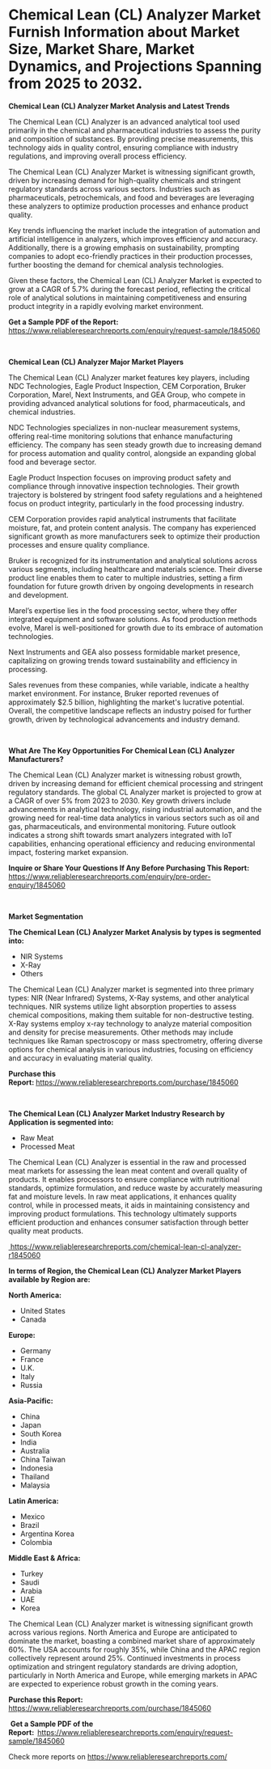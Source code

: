 <p><h1>Chemical Lean (CL) Analyzer Market Furnish Information about Market Size, Market Share, Market Dynamics, and Projections Spanning from 2025 to 2032.</h1></p><p><strong>Chemical Lean (CL) Analyzer Market Analysis and Latest Trends</strong></p>
<p><p>The Chemical Lean (CL) Analyzer is an advanced analytical tool used primarily in the chemical and pharmaceutical industries to assess the purity and composition of substances. By providing precise measurements, this technology aids in quality control, ensuring compliance with industry regulations, and improving overall process efficiency. </p><p>The Chemical Lean (CL) Analyzer Market is witnessing significant growth, driven by increasing demand for high-quality chemicals and stringent regulatory standards across various sectors. Industries such as pharmaceuticals, petrochemicals, and food and beverages are leveraging these analyzers to optimize production processes and enhance product quality. </p><p>Key trends influencing the market include the integration of automation and artificial intelligence in analyzers, which improves efficiency and accuracy. Additionally, there is a growing emphasis on sustainability, prompting companies to adopt eco-friendly practices in their production processes, further boosting the demand for chemical analysis technologies. </p><p>Given these factors, the Chemical Lean (CL) Analyzer Market is expected to grow at a CAGR of 5.7% during the forecast period, reflecting the critical role of analytical solutions in maintaining competitiveness and ensuring product integrity in a rapidly evolving market environment.</p></p>
<p><strong>Get a Sample PDF of the Report:&nbsp;</strong> <a href="https://www.reliableresearchreports.com/enquiry/request-sample/1845060?utm_campaign=3364&utm_medium=2&utm_source=Github&utm_content=ia&utm_term=12042025&utm_id=chemical-lean-cl-analyzer">https://www.reliableresearchreports.com/enquiry/request-sample/1845060</a></p>
<p>&nbsp;</p>
<p><strong>Chemical Lean (CL) Analyzer Major Market Players</strong></p>
<p><p>The Chemical Lean (CL) Analyzer market features key players, including NDC Technologies, Eagle Product Inspection, CEM Corporation, Bruker Corporation, Marel, Next Instruments, and GEA Group, who compete in providing advanced analytical solutions for food, pharmaceuticals, and chemical industries.</p><p>NDC Technologies specializes in non-nuclear measurement systems, offering real-time monitoring solutions that enhance manufacturing efficiency. The company has seen steady growth due to increasing demand for process automation and quality control, alongside an expanding global food and beverage sector. </p><p>Eagle Product Inspection focuses on improving product safety and compliance through innovative inspection technologies. Their growth trajectory is bolstered by stringent food safety regulations and a heightened focus on product integrity, particularly in the food processing industry.</p><p>CEM Corporation provides rapid analytical instruments that facilitate moisture, fat, and protein content analysis. The company has experienced significant growth as more manufacturers seek to optimize their production processes and ensure quality compliance.</p><p>Bruker is recognized for its instrumentation and analytical solutions across various segments, including healthcare and materials science. Their diverse product line enables them to cater to multiple industries, setting a firm foundation for future growth driven by ongoing developments in research and development.</p><p>Marel’s expertise lies in the food processing sector, where they offer integrated equipment and software solutions. As food production methods evolve, Marel is well-positioned for growth due to its embrace of automation technologies.</p><p>Next Instruments and GEA also possess formidable market presence, capitalizing on growing trends toward sustainability and efficiency in processing.</p><p>Sales revenues from these companies, while variable, indicate a healthy market environment. For instance, Bruker reported revenues of approximately $2.5 billion, highlighting the market's lucrative potential. Overall, the competitive landscape reflects an industry poised for further growth, driven by technological advancements and industry demand.</p></p>
<p>&nbsp;</p>
<p><strong>What Are The Key Opportunities For Chemical Lean (CL) Analyzer Manufacturers?</strong></p>
<p><p>The Chemical Lean (CL) Analyzer market is witnessing robust growth, driven by increasing demand for efficient chemical processing and stringent regulatory standards. The global CL Analyzer market is projected to grow at a CAGR of over 5% from 2023 to 2030. Key growth drivers include advancements in analytical technology, rising industrial automation, and the growing need for real-time data analytics in various sectors such as oil and gas, pharmaceuticals, and environmental monitoring. Future outlook indicates a strong shift towards smart analyzers integrated with IoT capabilities, enhancing operational efficiency and reducing environmental impact, fostering market expansion.</p></p>
<p><strong>Inquire or Share Your Questions If Any Before Purchasing This Report:</strong> <a href="https://www.reliableresearchreports.com/enquiry/pre-order-enquiry/1845060?utm_campaign=3364&utm_medium=2&utm_source=Github&utm_content=ia&utm_term=12042025&utm_id=chemical-lean-cl-analyzer">https://www.reliableresearchreports.com/enquiry/pre-order-enquiry/1845060</a></p>
<p>&nbsp;</p>
<p><strong>Market Segmentation</strong></p>
<p><strong>The Chemical Lean (CL) Analyzer Market Analysis by types is segmented into:</strong></p>
<p><ul><li>NIR Systems</li><li>X-Ray</li><li>Others</li></ul></p>
<p><p>The Chemical Lean (CL) Analyzer market is segmented into three primary types: NIR (Near Infrared) Systems, X-Ray systems, and other analytical techniques. NIR systems utilize light absorption properties to assess chemical compositions, making them suitable for non-destructive testing. X-Ray systems employ x-ray technology to analyze material composition and density for precise measurements. Other methods may include techniques like Raman spectroscopy or mass spectrometry, offering diverse options for chemical analysis in various industries, focusing on efficiency and accuracy in evaluating material quality.</p></p>
<p><strong>Purchase this Report:&nbsp;</strong><a href="https://www.reliableresearchreports.com/purchase/1845060?utm_campaign=3364&utm_medium=2&utm_source=Github&utm_content=ia&utm_term=12042025&utm_id=chemical-lean-cl-analyzer">https://www.reliableresearchreports.com/purchase/1845060</a></p>
<p>&nbsp;</p>
<p><strong>The Chemical Lean (CL) Analyzer Market Industry Research by Application is segmented into:</strong></p>
<p><ul><li>Raw Meat</li><li>Processed Meat</li></ul></p>
<p><p>The Chemical Lean (CL) Analyzer is essential in the raw and processed meat markets for assessing the lean meat content and overall quality of products. It enables processors to ensure compliance with nutritional standards, optimize formulation, and reduce waste by accurately measuring fat and moisture levels. In raw meat applications, it enhances quality control, while in processed meats, it aids in maintaining consistency and improving product formulations. This technology ultimately supports efficient production and enhances consumer satisfaction through better quality meat products.</p></p>
<p><a href="https://www.reliableresearchreports.com/chemical-lean-cl-analyzer-r1845060?utm_campaign=3364&utm_medium=2&utm_source=Github&utm_content=ia&utm_term=12042025&utm_id=chemical-lean-cl-analyzer">&nbsp;https://www.reliableresearchreports.com/chemical-lean-cl-analyzer-r1845060</a></p>
<p><strong>In terms of Region, the Chemical Lean (CL) Analyzer Market Players available by Region are:</strong></p>
<p>
    <p> <strong> North America: </strong>
        <ul>
            <li>United States</li>
            <li>Canada</li>
        </ul>
        </p> 
    <p> <strong> Europe: </strong>
        <ul>
            <li>Germany</li>
            <li>France</li>
            <li>U.K.</li>
            <li>Italy</li>
            <li>Russia</li>
        </ul>
        </p> 
    <p> <strong> Asia-Pacific: </strong>
        <ul>
            <li>China</li>
            <li>Japan</li>
            <li>South Korea</li>
            <li>India</li>
            <li>Australia</li>
            <li>China Taiwan</li>
            <li>Indonesia</li>
            <li>Thailand</li>
            <li>Malaysia</li>
        </ul>
        </p> 
    <p> <strong> Latin America: </strong>
        <ul>
            <li>Mexico</li>
            <li>Brazil</li>
            <li>Argentina Korea</li>
            <li>Colombia</li>
        </ul>
        </p> 
    <p> <strong> Middle East & Africa: </strong>
        <ul>
            <li>Turkey</li>
            <li>Saudi</li>
            <li>Arabia</li>
            <li>UAE</li>
            <li>Korea</li>
        </ul>
    </p>
    </p>
<p><p>The Chemical Lean (CL) Analyzer market is witnessing significant growth across various regions. North America and Europe are anticipated to dominate the market, boasting a combined market share of approximately 60%. The USA accounts for roughly 35%, while China and the APAC region collectively represent around 25%. Continued investments in process optimization and stringent regulatory standards are driving adoption, particularly in North America and Europe, while emerging markets in APAC are expected to experience robust growth in the coming years.</p></p>
<p><strong>Purchase this Report: </strong><a href="https://www.reliableresearchreports.com/purchase/1845060?utm_campaign=3364&utm_medium=2&utm_source=Github&utm_content=ia&utm_term=12042025&utm_id=chemical-lean-cl-analyzer">https://www.reliableresearchreports.com/purchase/1845060</a></p>
<p>&nbsp;<strong>Get a Sample PDF of the Report:&nbsp;&nbsp;</strong><a href="https://www.reliableresearchreports.com/enquiry/request-sample/1845060?utm_campaign=3364&utm_medium=2&utm_source=Github&utm_content=ia&utm_term=12042025&utm_id=chemical-lean-cl-analyzer">https://www.reliableresearchreports.com/enquiry/request-sample/1845060</a></p>
<p><strong></strong></p>
<p>Check more reports on <a href="https://www.reliableresearchreports.com/?utm_campaign=3364&utm_medium=2&utm_source=Github&utm_content=ia&utm_term=12042025&utm_id=chemical-lean-cl-analyzer">https://www.reliableresearchreports.com/</a></p>